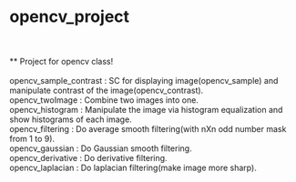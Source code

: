 # opencv_project
<br><br>
** Project for opencv class!<br>
<br>
opencv_sample_contrast : SC for displaying image(opencv_sample) and manipulate contrast of the image(opencv_contrast).<br>
opencv_twoImage : Combine two images into one.<br>
opencv_histogram : Manipulate the image via histogram equalization and show histograms of each image.<br>
opencv_filtering : Do average smooth filtering(with nXn odd number mask from 1 to 9).<br>
opencv_gaussian : Do Gaussian smooth filtering.<br>
opencv_derivative : Do derivative filtering.<br>
opencv_laplacian : Do laplacian filtering(make image more sharp).
